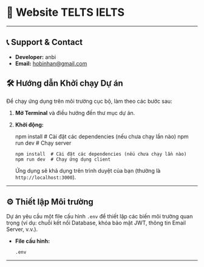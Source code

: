 # 🚀 Website TELTS IELTS

---

## 📞 **Support & Contact**

- **Developer:** anbi
- **Email:** hobinhan@gmail.com

## 🛠️ Hướng dẫn Khởi chạy Dự án

Để chạy ứng dụng trên môi trường cục bộ, làm theo các bước sau:

1.  **Mở Terminal** và điều hướng đến thư mục dự án.

2.  **Khởi động:**

    npm install # Cài đặt các dependencies (nếu chưa chạy lần nào)
    npm run dev # Chạy server

    ```
    npm install  # Cài đặt các dependencies (nếu chưa chạy lần nào)
    npm run dev  # Chạy ứng dụng client
    ```

    Ứng dụng sẽ khả dụng trên trình duyệt của bạn (thường là `http://localhost:3000`).

---

## ⚙️ Thiết lập Môi trường

Dự án yêu cầu một file cấu hình `.env` để thiết lập các biến môi trường quan trọng (ví dụ: chuỗi kết nối Database, khóa bảo mật JWT, thông tin Email Server, v.v.).

- **File cấu hình:**
  ```
  .env
  ```

---
